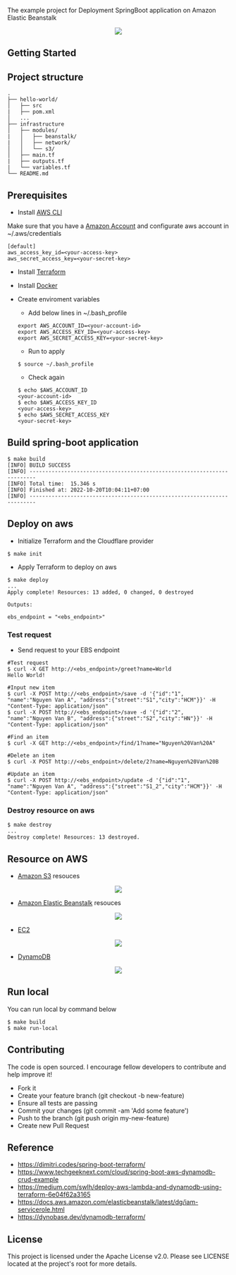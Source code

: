 The example project for Deployment SpringBoot application on Amazon Elastic Beanstalk

<div align="center">
    <img src="./assets/images/aws_ebs_dynamodb.png"/>
</div>

## Getting Started

## Project structure
```
.
├── hello-world/
│   ├── src
|   ├── pom.xml
│   ...
├── infrastructure
│   ├── modules/
|   │   ├── beanstalk/
|   │   ├── network/
│   │   └── s3/
│   ├── main.tf
|   ├── outputs.tf
|   └── variables.tf
└── README.md
```

## Prerequisites
- Install [AWS CLI](https://docs.aws.amazon.com/cli/latest/userguide/cli-configure-quickstart.html)

Make sure that you have a [Amazon Account](https://aws.amazon.com/account/) and configurate aws account in ~/.aws/credentials
```
[default]
aws_access_key_id=<your-access-key>
aws_secret_access_key=<your-secret-key>
```

- Install [Terraform](https://learn.hashicorp.com/tutorials/terraform/install-cli)

- Install [Docker](https://docs.docker.com/engine/install/)

- Create enviroment variables
    + Add below lines in ~/.bash_profile
    
    ```
    export AWS_ACCOUNT_ID=<your-account-id>
    export AWS_ACCESS_KEY_ID=<your-access-key>
    export AWS_SECRET_ACCESS_KEY=<your-secret-key>
    ```
  
    +  Run to apply
    
    ```shell script
    $ source ~/.bash_profile
    ```
  
    + Check again
    
    ```shell script
    $ echo $AWS_ACCOUNT_ID
    <your-account-id>
    $ echo $AWS_ACCESS_KEY_ID
    <your-access-key>
    $ echo $AWS_SECRET_ACCESS_KEY
    <your-secret-key>
    ``` 
    
   

## Build spring-boot application

```shell script
$ make build
[INFO] BUILD SUCCESS
[INFO] ------------------------------------------------------------------------
[INFO] Total time:  15.346 s
[INFO] Finished at: 2022-10-20T10:04:11+07:00
[INFO] ------------------------------------------------------------------------
```

## Deploy on aws

- Initialize Terraform and the Cloudflare provider

```shell script
$ make init
```

- Apply Terraform to deploy on aws

```shell script
$ make deploy
...
Apply complete! Resources: 13 added, 0 changed, 0 destroyed

Outputs:

ebs_endpoint = "<ebs_endpoint>"
```

### Test request

- Send request to your EBS endpoint 

```shell script
#Test request
$ curl -X GET http://<ebs_endpoint>/greet?name=World
Hello World!

#Input new item
$ curl -X POST http://<ebs_endpoint>/save -d '{"id":"1", "name":"Nguyen Van A", "address":{"street":"S1","city":"HCM"}}' -H "Content-Type: application/json"
$ curl -X POST http://<ebs_endpoint>/save -d '{"id":"2", "name":"Nguyen Van B", "address":{"street":"S2","city":"HN"}}' -H "Content-Type: application/json"

#Find an item
$ curl -X GET http://<ebs_endpoint>/find/1?name="Nguyen%20Van%20A"

#Delete an item
$ curl -X POST http://<ebs_endpoint>/delete/2?name=Nguyen%20Van%20B

#Update an item
$ curl -X POST http://<ebs_endpoint>/update -d '{"id":"1", "name":"Nguyen Van A", "address":{"street":"S1_2","city":"HCM"}}' -H "Content-Type: application/json"
```

### Destroy resource on aws

```shell script
$ make destroy
...
Destroy complete! Resources: 13 destroyed.
```

## Resource on AWS

- [Amazon S3](https://s3.console.aws.amazon.com/) resouces

<div align="center">
    <img src="./assets/images/s3.png"/>
</div>

- [Amazon Elastic Beanstalk](https://ap-southeast-1.console.aws.amazon.com/elasticbeanstalk/) resouces

<div align="center">
    <img src="./assets/images/ebs.png"/>
</div>

- [EC2](https://ap-southeast-1.console.aws.amazon.com/ec2/home)
<div align="center">
    <img src="./assets/images/ec2.png"/>
</div>

- [DynamoDB](https://ap-southeast-1.console.aws.amazon.com/dynamodbv2/home)
<div align="center">
    <img src="./assets/images/dynamodb.png"/>
</div>

## Run local

You can run local by command below
```
$ make build
$ make run-local
```

## Contributing

The code is open sourced. I encourage fellow developers to contribute and help improve it!

- Fork it
- Create your feature branch (git checkout -b new-feature)
- Ensure all tests are passing
- Commit your changes (git commit -am 'Add some feature')
- Push to the branch (git push origin my-new-feature)
- Create new Pull Request

## Reference
- https://dimitri.codes/spring-boot-terraform/
- https://www.techgeeknext.com/cloud/spring-boot-aws-dynamodb-crud-example
- https://medium.com/swlh/deploy-aws-lambda-and-dynamodb-using-terraform-6e04f62a3165
- https://docs.aws.amazon.com/elasticbeanstalk/latest/dg/iam-servicerole.html
- https://dynobase.dev/dynamodb-terraform/

## License
This project is licensed under the Apache License v2.0. Please see LICENSE located at the project's root for more details.